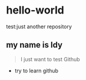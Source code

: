 # hello-world
test:just another repository
## my name is ldy
>I just want to test Github
- try to learn github
